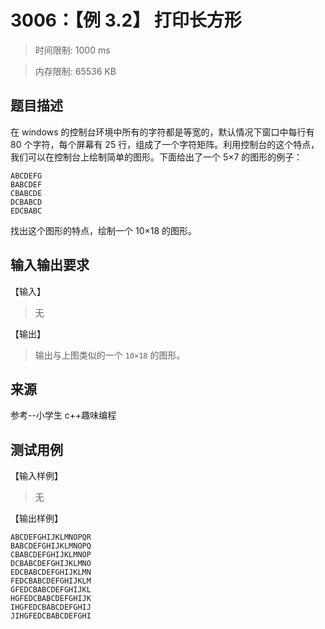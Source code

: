 # 3006：【例 3.2】 打印长方形

> 时间限制: 1000 ms

> 内存限制: 65536 KB

## 题目描述

在 windows 的控制台环境中所有的字符都是等宽的，默认情况下窗口中每行有 80 个字符，每个屏幕有 25 行，组成了一个字符矩阵。利用控制台的这个特点，我们可以在控制台上绘制简单的图形。下面给出了一个 5×7 的图形的例子：

```
ABCDEFG
BABCDEF
CBABCDE
DCBABCD
EDCBABC
```

找出这个图形的特点，绘制一个 10×18 的图形。

## 输入输出要求

【输入】

> 无

【输出】

> 输出与上图类似的一个 `10×18` 的图形。

## 来源

参考--小学生 c++趣味编程

## 测试用例

【输入样例】

> 无

【输出样例】

```
ABCDEFGHIJKLMNOPQR
BABCDEFGHIJKLMNOPQ
CBABCDEFGHIJKLMNOP
DCBABCDEFGHIJKLMNO
EDCBABCDEFGHIJKLMN
FEDCBABCDEFGHIJKLM
GFEDCBABCDEFGHIJKL
HGFEDCBABCDEFGHIJK
IHGFEDCBABCDEFGHIJ
JIHGFEDCBABCDEFGHI
```
